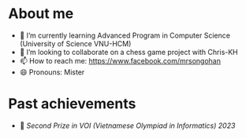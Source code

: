 # About me

- 🌱 I’m currently learning Advanced Program in Computer Science (University of Science VNU-HCM)
- 👯 I’m looking to collaborate on a chess game project with Chris-KH
- 📫 How to reach me: https://www.facebook.com/mrsongohan
- 😄 Pronouns: Mister

# Past achievements

- 🍙 *Second Prize in VOI (Vietnamese Olympiad in Informatics) 2023*
